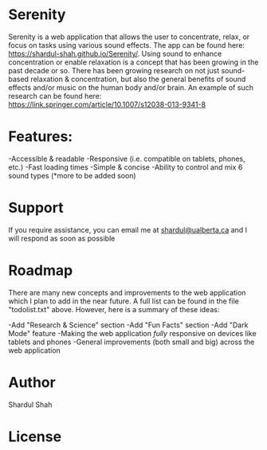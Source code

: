 # Serenity

Serenity is a web application that allows the user to concentrate, relax, or focus on tasks using various sound effects.
The app can be found here: https://shardul-shah.github.io/Serenity/. Using sound to enhance concentration or enable relaxation is a concept that has been growing in the past decade or so. 
There has been growing research on not just sound-based relaxation & concentration, but also the general benefits of sound effects and/or music on the human body and/or brain. An example of such research can be found here: https://link.springer.com/article/10.1007/s12038-013-9341-8

# Features:
-Accessible & readable 
-Responsive (i.e. compatible on tablets, phones, etc.)
-Fast loading times
-Simple & concise
-Ability to control and mix 6 sound types (*more to be added soon)

# Support
If you require assistance, you can email me at shardul@ualberta.ca and I will respond as soon as possible

# Roadmap
There are many new concepts and improvements to the web application which I plan to add in the near future. A full list can be found in the file "todolist.txt" above.
However, here is a summary of these ideas:

-Add "Research & Science" section
-Add "Fun Facts" section
-Add "Dark Mode" feature
-Making the web application *fully* responsive on devices like tablets and phones
-General improvements (both small and big) across the web application

# Author
Shardul Shah

# License

